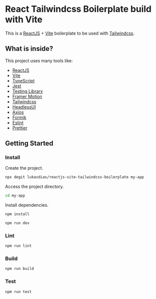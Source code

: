 # React Tailwindcss Boilerplate build with Vite

This is a [ReactJS](https://reactjs.org) + [Vite](https://vitejs.dev) boilerplate to be used with [Tailwindcss](https://tailwindcss.com).

## What is inside?

This project uses many tools like:

- [ReactJS](https://reactjs.org)
- [Vite](https://vitejs.dev)
- [TypeScript](https://www.typescriptlang.org)
- [Jest](https://jestjs.io)
- [Testing Library](https://testing-library.com)
- [Framer Motion](https://www.framer.com/motion/)
- [Tailwindcss](https://tailwindcss.com)
- [HeadlessUI](https://headlessui.dev/)
- [Axios](https://axios-http.com/ptbr/docs/intro)
- [Formik](https://formik.org/docs/overview)
- [Eslint](https://eslint.org)
- [Prettier](https://prettier.io)

## Getting Started

### Install

Create the project.

```bash
npx degit lukasdias/reactjs-vite-tailwindcss-boilerplate my-app
```

Access the project directory.

```bash
cd my-app
```

Install dependencies.

```bash
npm install
```

```bash
npm run dev
```

### Lint

```bash
npm run lint
```

### Build

```bash
npm run build
```

### Test

```bash
npm run test
```
